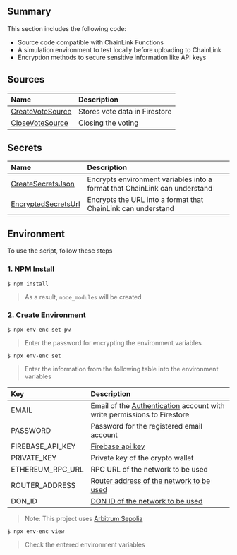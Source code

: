 ## Summary

This section includes the following code:

- Source code compatible with ChainLink Functions
- A simulation environment to test locally before uploading to ChainLink
- Encryption methods to secure sensitive information like API keys

## Sources

| Name                                            | Description                   |
|:------------------------------------------------|:------------------------------|
| [CreateVoteSource](./src/firestore/vote/create) | Stores vote data in Firestore |
| [CloseVoteSource](./src/firestore/vote/close)   | Closing the voting            |

## Secrets

| Name                                 | Description                                                                |
|:-------------------------------------|:---------------------------------------------------------------------------|
| [CreateSecretsJson](./src/secrets)   | Encrypts environment variables into a format that ChainLink can understand |
| [EncryptedSecretsUrl](./src/secrets) | Encrypts the URL into a format that ChainLink can understand               |

## Environment

To use the script, follow these steps

### 1. NPM Install

```
$ npm install
```

> As a result, `node_modules` will be created

### 2. Create Environment

```
$ npx env-enc set-pw
```

> Enter the password for encrypting the environment variables

```
$ npx env-enc set
```

> Enter the information from the following table into the environment variables

| Key              | Description                                                                                                                                                                                  |
|:-----------------|:---------------------------------------------------------------------------------------------------------------------------------------------------------------------------------------------|
| EMAIL            | Email of the [Authentication](https://firebase.google.com/docs/auth) account with write permissions to Firestore                                                                             |
| PASSWORD         | Password for the registered email account                                                                                                                                                    |
| FIREBASE_API_KEY | [Firebase api key](https://firebase.google.com/docs/projects/api-keys?authuser=3&_gl=1*17oki7k*_ga*OTk4OTQ2NDU3LjE3MTEwOTI1NjA.*_ga_CW55HF8NVT*MTcxOTk3MzIwNC4xMDMuMS4xNzE5OTczMjYzLjEuMC4w) |
| PRIVATE_KEY      | Private key of the crypto wallet                                                                                                                                                             |
| ETHEREUM_RPC_URL | RPC URL of the network to be used                                                                                                                                                            |
| ROUTER_ADDRESS   | [Router address of the network to be used](https://docs.chain.link/chainlink-functions/supported-networks)                                                                                   |
| DON_ID           | [DON ID of the network to be used](https://docs.chain.link/chainlink-functions/supported-networks)                                                                                           |

> Note: This project
> uses [Arbitrum Sepolia](https://docs.chain.link/chainlink-functions/supported-networks#arbitrum-sepolia-testnet)

```
$ npx env-enc view
```

> Check the entered environment variables
